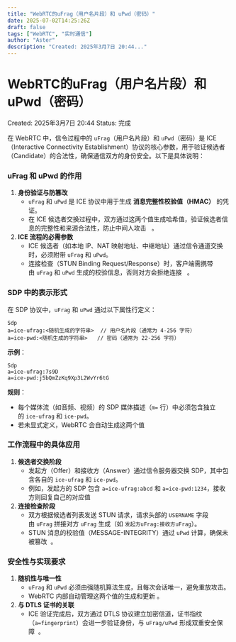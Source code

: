 ```yaml
---
title: "WebRTC的uFrag（用户名片段）和 uPwd（密码）"
date: 2025-07-02T14:25:26Z
draft: false
tags: ["WebRTC", "实时通信"]
author: "Aster"
description: "Created: 2025年3月7日 20:44..."
---
```


# WebRTC的uFrag（用户名片段）和 uPwd（密码）

Created: 2025年3月7日 20:44
Status: 完成

在 WebRTC 中，信令过程中的 `uFrag`（用户名片段）和 `uPwd`（密码）是 ICE（Interactive Connectivity Establishment）协议的核心参数，用于验证候选者（Candidate）的合法性，确保通信双方的身份安全。以下是具体说明：

### **uFrag 和 uPwd 的作用**

1. **身份验证与防篡改**
    - `uFrag` 和 `uPwd` 是 ICE 协议中用于生成 **消息完整性校验值（HMAC）** 的凭证。
    - 在 ICE 候选者交换过程中，双方通过这两个值生成哈希值，验证候选者信息的完整性和来源合法性，防止中间人攻击   。
2. **ICE 流程的必需参数**
    - ICE 候选者（如本地 IP、NAT 映射地址、中继地址）通过信令通道交换时，必须附带 `uFrag` 和 `uPwd`。
    - 连接检查（STUN Binding Request/Response）时，客户端需携带由 `uFrag` 和 `uPwd` 生成的校验信息，否则对方会拒绝连接   。

### **SDP 中的表示形式**

在 SDP 协议中，`uFrag` 和 `uPwd` 通过以下属性行定义：

```
Sdp
a=ice-ufrag:<随机生成的字符串>  // 用户名片段（通常为 4-256 字符）
a=ice-pwd:<随机生成的字符串>   // 密码（通常为 22-256 字符）

```

**示例**：

```
Sdp
a=ice-ufrag:7s9D
a=ice-pwd:j5bQmZzKq9Xp3L2WvYr6tG

```

**规则**：

- 每个媒体流（如音频、视频）的 SDP 媒体描述（`m=` 行）中必须包含独立的 `ice-ufrag` 和 `ice-pwd`。
- 若未显式定义，WebRTC 会自动生成这两个值

### **工作流程中的具体应用**

1. **候选者交换阶段**
    - 发起方（Offer）和接收方（Answer）通过信令服务器交换 SDP，其中包含各自的 `ice-ufrag` 和 `ice-pwd`。
    - 例如，发起方的 SDP 包含 `a=ice-ufrag:abcd` 和 `a=ice-pwd:1234`，接收方则回复自己的对应值
2. **连接检查阶段**
    - 双方根据候选者列表发送 STUN 请求，请求头部的 `USERNAME` 字段由 `uFrag` 拼接对方 `uFrag` 生成（如 `发起方uFrag:接收方uFrag`）。
    - STUN 消息的校验值（MESSAGE-INTEGRITY）通过 `uPwd` 计算，确保未被篡改  。

### **安全性与实现要求**

1. **随机性与唯一性**
    - `uFrag` 和 `uPwd` 必须由强随机算法生成，且每次会话唯一，避免重放攻击。
    - WebRTC 内部自动管理这两个值的生成和更新 。
2. **与 DTLS 证书的关联**
    - ICE 验证完成后，双方通过 DTLS 协议建立加密信道，证书指纹（`a=fingerprint`）会进一步验证身份，与 `uFrag/uPwd` 形成双重安全保障  。
